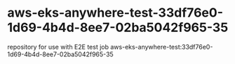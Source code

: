 # aws-eks-anywhere-test-33df76e0-1d69-4b4d-8ee7-02ba5042f965-35
repository for use with E2E test job aws-eks-anywhere-test:33df76e0-1d69-4b4d-8ee7-02ba5042f965-35
